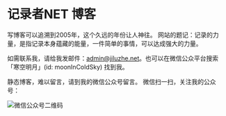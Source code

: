 # 记录者NET 博客

写博客可以追溯到2005年，这个久远的年份让人神往。 网站的题记：记录的力量，是指记录本身蕴藏的能量，一件简单的事情，可以达成强大的力量。

如需联系我，请给我发邮件：admin@jiluzhe.net。也可以在微信公众平台搜索「寒空明月」(id: moonInColdSky) 找到我。

静态博客，难以留言，请到我的微信公众号留言。 微信扫一扫，关注我的公众号：

![微信公众号二维码](http://p.qpic.cn/pic_wework/1948211503/323439263f810cefa77c8b582e299bcc3f5d64af741bfd57/0)
